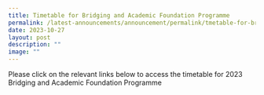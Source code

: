 ```yaml
---
title: Timetable for Bridging and Academic Foundation Programme
permalink: /latest-announcements/announcement/permalink/tmetable-for-bridging-and-academic-foundation-programme/
date: 2023-10-27
layout: post
description: ""
image: ""
---
```

Please click on the relevant links below to access the timetable for 2023 Bridging and Academic Foundation Programme




